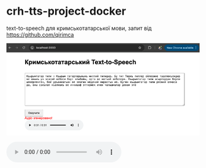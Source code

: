 # crh-tts-project-docker

 text-to-speech для кримськотатарської мови, запит від https://github.com/qirimca
 
 ![text-to-speech](doc/img/desktop.png)
 
 ![text-to-speech](doc/wav/result.wav)
